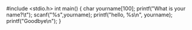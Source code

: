#include <stdio.h>
int main()
{
        char yourname[100];
        printf("What is your name?\t");
        scanf("%s",yourname);
        printf("hello, %s\n", yourname);
        printf("Goodbye\n");
}
